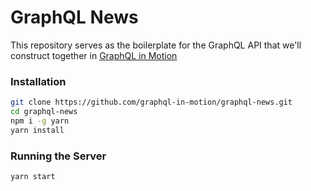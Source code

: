 # GraphQL News
This repository serves as the boilerplate for the GraphQL API that we'll construct together in [GraphQL in Motion](https://livevideo.manning.com/course/32/graphql-in-motion)

### Installation
```sh
git clone https://github.com/graphql-in-motion/graphql-news.git
cd graphql-news
npm i -g yarn
yarn install
```

### Running the Server
```sh
yarn start
```
